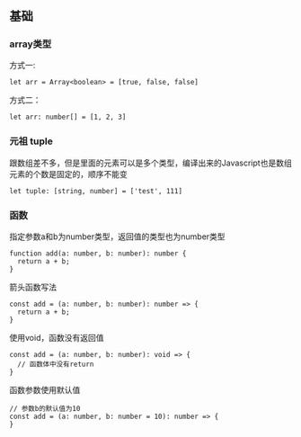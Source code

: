 # 

## 基础

### array类型

方式一:

```
let arr = Array<boolean> = [true, false, false]
```

方式二：

```
let arr: number[] = [1, 2, 3]
```

### 元祖 tuple

跟数组差不多，但是里面的元素可以是多个类型，编译出来的Javascript也是数组元素的个数是固定的，顺序不能变

```
let tuple: [string, number] = ['test', 111]
```


### 函数

指定参数a和b为number类型，返回值的类型也为number类型
```
function add(a: number, b: number): number {
  return a + b;
}
```

箭头函数写法
```
const add = (a: number, b: number): number => {
  return a + b;
}
```

使用void，函数没有返回值
```
const add = (a: number, b: number): void => {
  // 函数体中没有return
}
```

函数参数使用默认值
```
// 参数b的默认值为10
const add = (a: number, b: number = 10): number => {
}
```

